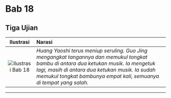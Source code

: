 # Bab 18
## Tiga Ujian

| Ilustrasi | Narasi |
|   :---:   | :---   |
| ![Ilustrasi Bab 18](https://res.cloudinary.com/drzjshskk/image/upload/v1676693099/sdyxz/originals/loch-18_fltfk1.jpg)  | _Huang Yaoshi terus meniup seruling. Guo Jing mengangkat tangannya dan memukul tongkat bambu di antara dua ketukan musik. Ia mengetuk lagi, masih di antara dua ketukan musik. Ia sudah memukul tongkat bambunya empat kali, semuanya di tempat yang salah._ |

***

